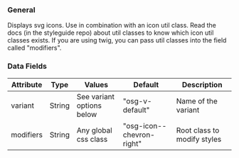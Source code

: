 ### General

Displays svg icons. Use in combination with an icon util class. Read the docs (in the styleguide repo) about util classes to know which icon util classes exists. If you are using twig, you can pass util classes into the field called "modifiers".

### Data Fields

| Attribute | Type   | Values                    | Default                    | Description                                   |
| --------- | ------ | ------------------------- | -------------------------- | --------------------------------------------- |
| variant   | String | See variant options below | "osg-v-default"            | Name of the variant                           |
| modifiers | String | Any global css class      | "osg-icon--chevron-right" | Root class to modify styles                   |
